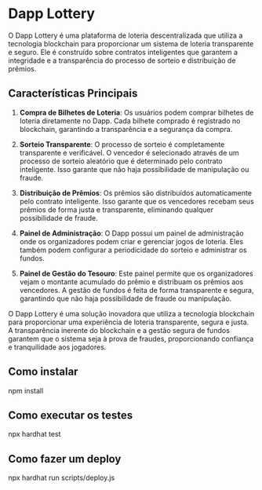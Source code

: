# Dapp Lottery

O Dapp Lottery é uma plataforma de loteria descentralizada que utiliza a tecnologia blockchain para proporcionar um sistema de loteria transparente e seguro. Ele é construído sobre contratos inteligentes que garantem a integridade e a transparência do processo de sorteio e distribuição de prêmios.

## Características Principais

1. **Compra de Bilhetes de Loteria**: Os usuários podem comprar bilhetes de loteria diretamente no Dapp. Cada bilhete comprado é registrado no blockchain, garantindo a transparência e a segurança da compra.

2. **Sorteio Transparente**: O processo de sorteio é completamente transparente e verificável. O vencedor é selecionado através de um processo de sorteio aleatório que é determinado pelo contrato inteligente. Isso garante que não haja possibilidade de manipulação ou fraude.

3. **Distribuição de Prêmios**: Os prêmios são distribuídos automaticamente pelo contrato inteligente. Isso garante que os vencedores recebam seus prêmios de forma justa e transparente, eliminando qualquer possibilidade de fraude.

4. **Painel de Administração**: O Dapp possui um painel de administração onde os organizadores podem criar e gerenciar jogos de loteria. Eles também podem configurar a periodicidade do sorteio e administrar os fundos.

5. **Painel de Gestão do Tesouro**: Este painel permite que os organizadores vejam o montante acumulado do prêmio e distribuam os prêmios aos vencedores. A gestão de fundos é feita de forma transparente e segura, garantindo que não haja possibilidade de fraude ou manipulação.

O Dapp Lottery é uma solução inovadora que utiliza a tecnologia blockchain para proporcionar uma experiência de loteria transparente, segura e justa. A transparência inerente do blockchain e a gestão segura de fundos garantem que o sistema seja à prova de fraudes, proporcionando confiança e tranquilidade aos jogadores.

## Como instalar

npm install

## Como executar os testes

npx hardhat test

## Como fazer um deploy

npx hardhat run scripts/deploy.js
